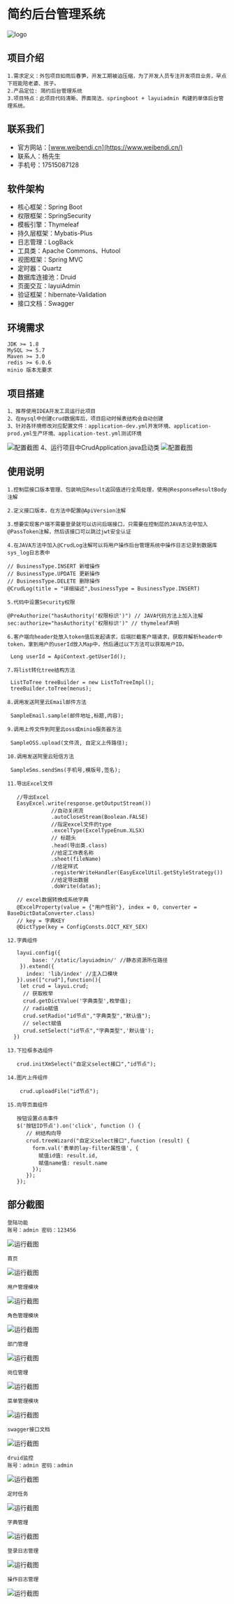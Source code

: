 # 简约后台管理系统
   ![logo](https://gitee.com/yangyouwang/crud/raw/master/src/main/resources/static/img/logo.jpg "logo.jpg")

## 项目介绍
    1.需求定义：外包项目如雨后春笋，开发工期被迫压缩，为了开发人员专注开发项目业务，早点下班能陪老婆、孩子。
    2.产品定位: 简约后台管理系统
    3.项目特点：此项目代码清晰、界面简洁、springboot + layuiadmin 构建的单体后台管理系统。

## 联系我们
- 官方网站：[www.weibendi.cn](https://www.weibendi.cn/) 
- 联系人：杨先生
- 手机号：17515087128

## 软件架构
- 核心框架：Spring Boot
- 权限框架：SpringSecurity
- 模板引擎：Thymeleaf
- 持久层框架：Mybatis-Plus
- 日志管理：LogBack
- 工具类：Apache Commons、Hutool
- 视图框架：Spring MVC
- 定时器：Quartz
- 数据库连接池：Druid
- 页面交互：layuiAdmin
- 验证框架：hibernate-Validation
- 接口文档：Swagger

## 环境需求
    JDK >= 1.8
    MySQL >= 5.7
    Maven >= 3.0
    redis >= 6.0.6
    minio 版本无要求

## 项目搭建
    1、推荐使用IDEA开发工具运行此项目
    2、在mysql中创建crud数据库后，项目启动时候表结构会自动创建
    3、针对各环境修改对应配置文件：application-dev.yml开发环境、application-prod.yml生产环境、application-test.yml测试环境
   ![配置截图](https://gitee.com/yangyouwang/crud/raw/master/src/main/resources/static/img/13.png "13.png")
    4、运行项目中CrudApplication.java启动类
   ![配置截图](https://gitee.com/yangyouwang/crud/raw/master/src/main/resources/static/img/14.png "14.png")
## 使用说明
    
    1.控制层接口版本管理、包装响应Result返回值进行全局处理，使用@ResponseResultBody注解
    
    2.定义接口版本，在方法中配置@ApiVersion注解
    
    3.想要实现客户端不需要登录就可以访问后端接口，只需要在控制层的JAVA方法中加入@PassToken注解，然后该接口可以跳过jwt安全认证
    
    4.在JAVA方法中加入@CrudLog注解可以将用户操作后台管理系统中操作日志记录到数据库sys_log日志表中
```
// BusinessType.INSERT 新增操作
// BusinessType.UPDATE 更新操作
// BusinessType.DELETE 删除操作
@CrudLog(title = "详细描述",businessType = BusinessType.INSERT) 
```

    5.代码中设置Security权限
```
@PreAuthorize("hasAuthority('权限标识')") // JAVA代码方法上加入注解
sec:authorize="hasAuthority('权限标识')" // thymeleaf声明
```
    
    6.客户端向header处放入token值后发起请求，后端拦截客户端请求，获取并解析header中token，拿到用户的userId放入Map中，然后通过以下方法可以获取用户ID。
```
 Long userId = ApiContext.getUserId();
```
    7.将list转化tree结构方法
```
 ListToTree treeBuilder = new ListToTreeImpl();
 treeBuilder.toTree(menus);
```
    8.调用发送阿里云Email邮件方法
```
 SampleEmail.sample(邮件地址,标题,内容);
```
    9.调用上传文件到阿里云oss或minio服务器方法
```
 SampleOSS.upload(文件流, 自定义上传路径);
```
    10.调用发送阿里云短信方法
```
 SampleSms.sendSms(手机号,模版号,签名); 
```   
    11.导出Excel文件
```
   //导出Excel
   EasyExcel.write(response.getOutputStream())
              //自动关闭流
              .autoCloseStream(Boolean.FALSE)
              //指定excel文件的type
              .excelType(ExcelTypeEnum.XLSX)
              // 标题头
              .head(导出类.class)
              //给定工作表名称
              .sheet(fileName)
              //给定样式
              .registerWriteHandler(EasyExcelUtil.getStyleStrategy())
              //给定导出数据
              .doWrite(datas);
              
   // excel数据转换成系统字典
   @ExcelProperty(value = {"用户性别"}, index = 0, converter = BaseDictDataConverter.class)
   // key = 字典KEY
   @DictType(key = ConfigConsts.DICT_KEY_SEX)
```
    12.字典组件
```
   layui.config({
        base: '/static/layuiadmin/' //静态资源所在路径
    }).extend({
      index: 'lib/index' //主入口模块
   }).use(["crud"],function(){
    let crud = layui.crud; 
     // 获取枚举
     crud.getDictValue('字典类型',枚举值);
     // radio赋值
     crud.setRadio("id节点","字典类型","默认值");
     // select赋值
     crud.setSelect("id节点","字典类型",'默认值');
  })
```   
    13.下拉框多选组件
```
   crud.initXmSelect("自定义select接口","id节点");
```  
    14.图片上传组件
```
    crud.uploadFile("id节点");
```  
    15.向导页面组件
```
   按钮设置点击事件
   $('按钮ID节点').on('click', function () {
      // 树结构向导
      crud.treeWizard("自定义select接口",function (result) {
        form.val('表单的lay-filter属性值', {
          赋值id值: result.id,
          赋值name值: result.name
        });
      });
   });
```
## 部分截图
    
    登陆功能
    账号：admin 密码：123456
   ![运行截图](https://gitee.com/yangyouwang/crud/raw/master/src/main/resources/static/img/0.png "0.png")
    
    首页
   ![运行截图](https://gitee.com/yangyouwang/crud/raw/master/src/main/resources/static/img/1.png "1.png")
   
    用户管理模块
   ![运行截图](https://gitee.com/yangyouwang/crud/raw/master/src/main/resources/static/img/2.png "2.png")
   
    角色管理模块
   ![运行截图](https://gitee.com/yangyouwang/crud/raw/master/src/main/resources/static/img/3.png "3.png")

    部门管理
   ![运行截图](https://gitee.com/yangyouwang/crud/raw/master/src/main/resources/static/img/18.png "18.png")

    岗位管理
   ![运行截图](https://gitee.com/yangyouwang/crud/raw/master/src/main/resources/static/img/19.png "19.png")

    菜单管理模块
   ![运行截图](https://gitee.com/yangyouwang/crud/raw/master/src/main/resources/static/img/4.png "4.png")
   
    swagger接口文档
   ![运行截图](https://gitee.com/yangyouwang/crud/raw/master/src/main/resources/static/img/5.png "5.png")
   
    druid监控
    账号：admin 密码：admin
   ![运行截图](https://gitee.com/yangyouwang/crud/raw/master/src/main/resources/static/img/6.png "6.png")
   
    定时任务
   ![运行截图](https://gitee.com/yangyouwang/crud/raw/master/src/main/resources/static/img/8.png "8.png")
   
    字典管理
   ![运行截图](https://gitee.com/yangyouwang/crud/raw/master/src/main/resources/static/img/12.png "12.png")

    登录日志管理
   ![运行截图](https://gitee.com/yangyouwang/crud/raw/master/src/main/resources/static/img/11.png "11.png")

    操作日志管理
   ![运行截图](https://gitee.com/yangyouwang/crud/raw/master/src/main/resources/static/img/15.png "15.png")

